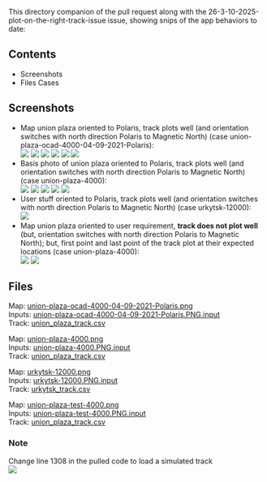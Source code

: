 This directory companion of the pull request along with the 26-3-10-2025-plot-on-the-right-track-issue issue, showing snips of the app behaviors to date: <br>
## Contents
* Screenshots
* Files Cases

## Screenshots
* Map union plaza oriented to Polaris, track plots well (and orientation switches with north direction Polaris to Magnetic North) (case union-plaza-ocad-4000-04-09-2021-Polaris): <br>
![](https://github.com/Frederic-jyrg/ouitoo/blob/main/Pull%20status%2026-3-10-2025-plot-on-the-right-track-issue/Screenshot%202025-03-15%20100934.png)
![](https://github.com/Frederic-jyrg/ouitoo/blob/main/Pull%20status%2026-3-10-2025-plot-on-the-right-track-issue/Screenshot%202025-03-15%20101014.png)
![](https://github.com/Frederic-jyrg/ouitoo/blob/main/Pull%20status%2026-3-10-2025-plot-on-the-right-track-issue/Screenshot%202025-03-15%20101034.png)
![](https://github.com/Frederic-jyrg/ouitoo/blob/main/Pull%20status%2026-3-10-2025-plot-on-the-right-track-issue/Screenshot%202025-03-15%20101045.png)
![](https://github.com/Frederic-jyrg/ouitoo/blob/main/Pull%20status%2026-3-10-2025-plot-on-the-right-track-issue/Screenshot%202025-03-15%20101109.png)
![](https://github.com/Frederic-jyrg/ouitoo/blob/main/Pull%20status%2026-3-10-2025-plot-on-the-right-track-issue/Screenshot%202025-03-15%20101122.png) <br>
* Basis photo of union plaza oriented to Polaris, track plots well (and orientation switches with north direction Polaris to Magnetic North) (case union-plaza-4000): <br>
![](https://github.com/Frederic-jyrg/ouitoo/blob/main/Pull%20status%2026-3-10-2025-plot-on-the-right-track-issue/Screenshot%202025-03-15%20101338.png)
![](https://github.com/Frederic-jyrg/ouitoo/blob/main/Pull%20status%2026-3-10-2025-plot-on-the-right-track-issue/Screenshot%202025-03-15%20101405.png)
![](https://github.com/Frederic-jyrg/ouitoo/blob/main/Pull%20status%2026-3-10-2025-plot-on-the-right-track-issue/Screenshot%202025-03-15%20101504.png)
![](https://github.com/Frederic-jyrg/ouitoo/blob/main/Pull%20status%2026-3-10-2025-plot-on-the-right-track-issue/Screenshot%202025-03-15%20101521.png)
![](https://github.com/Frederic-jyrg/ouitoo/blob/main/Pull%20status%2026-3-10-2025-plot-on-the-right-track-issue/Screenshot%202025-03-15%20101532.png) <br>
* User stuff oriented to Polaris, track plots well (and orientation switches with north direction Polaris to Magnetic North) (case urkytsk-12000): <br>
![](https://github.com/Frederic-jyrg/ouitoo/blob/main/Pull%20status%2026-3-10-2025-plot-on-the-right-track-issue/Screenshot%202025-03-15%20101711.png) <br>
* Map union plaza oriented to user requirement, **track does not plot well** (but, orientation switches with north direction Polaris to Magnetic North); but, first point and last point of the track plot at their expected locations (case union-plaza-4000): <br>
![](https://github.com/Frederic-jyrg/ouitoo/blob/main/Pull%20status%2026-3-10-2025-plot-on-the-right-track-issue/Screenshot%202025-03-15%20100711.png)
![](https://github.com/Frederic-jyrg/ouitoo/blob/main/Pull%20status%2026-3-10-2025-plot-on-the-right-track-issue/Screenshot%202025-03-15%20100729.png) <br>

## Files

Map: [union-plaza-ocad-4000-04-09-2021-Polaris.png](https://github.com/Frederic-jyrg/ouitoo/blob/main/Pull%20status%2026-3-10-2025-plot-on-the-right-track-issue/union-plaza-ocad-4000-04-09-2021-Polaris.png) <br>
Inputs: [union-plaza-ocad-4000-04-09-2021-Polaris.PNG.input](https://github.com/Frederic-jyrg/ouitoo/blob/main/Pull%20status%2026-3-10-2025-plot-on-the-right-track-issue/union-plaza-ocad-4000-04-09-2021-Polaris.PNG.input) <br>
Track: [union_plaza_track.csv](https://github.com/Frederic-jyrg/ouitoo/blob/main/Pull%20status%2026-3-10-2025-plot-on-the-right-track-issue/union_plaza_track.csv) <br>

Map: [union-plaza-4000.png](https://github.com/Frederic-jyrg/ouitoo/blob/main/Pull%20status%2026-3-10-2025-plot-on-the-right-track-issue/union-plaza-4000.png) <br>
Inputs: [union-plaza-4000.PNG.input](https://github.com/Frederic-jyrg/ouitoo/blob/main/Pull%20status%2026-3-10-2025-plot-on-the-right-track-issue/union-plaza-4000.PNG.input) <br>
Track: [union_plaza_track.csv](https://github.com/Frederic-jyrg/ouitoo/blob/main/Pull%20status%2026-3-10-2025-plot-on-the-right-track-issue/union_plaza_track.csv) <br>

Map: [urkytsk-12000.png](https://github.com/Frederic-jyrg/ouitoo/blob/main/Pull%20status%2026-3-10-2025-plot-on-the-right-track-issue/urkytsk-12000.png) <br>
Inputs: [urkytsk-12000.PNG.input](https://github.com/Frederic-jyrg/ouitoo/blob/main/Pull%20status%2026-3-10-2025-plot-on-the-right-track-issue/urkytsk-12000.PNG.input) <br>
Track: [urkytsk_track.csv](https://github.com/Frederic-jyrg/ouitoo/blob/main/Pull%20status%2026-3-10-2025-plot-on-the-right-track-issue/urkytsk_track.csv) <br>

Map: [union-plaza-test-4000.png](https://github.com/Frederic-jyrg/ouitoo/blob/main/Pull%20status%2026-3-10-2025-plot-on-the-right-track-issue/union-plaza-test-4000.png) <br>
Inputs: [union-plaza-test-4000.PNG.input](https://github.com/Frederic-jyrg/ouitoo/blob/main/Pull%20status%2026-3-10-2025-plot-on-the-right-track-issue/union-plaza-test-4000.PNG.input) <br>
Track: [union_plaza_track.csv](https://github.com/Frederic-jyrg/ouitoo/blob/main/Pull%20status%2026-3-10-2025-plot-on-the-right-track-issue/union_plaza_track.csv) <br>

### Note
Change line 1308 in the pulled code to load a simulated track <br> 
![](https://github.com/Frederic-jyrg/ouitoo/blob/main/Pull%20status%2026-3-10-2025-plot-on-the-right-track-issue/Screenshot%202025-03-15%20101837.png) <br>

